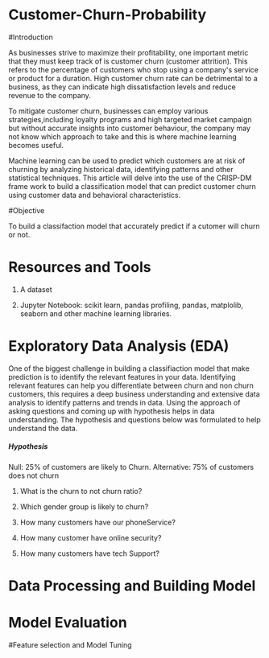 # Customer-Churn-Probability

#Introduction

As businesses strive to maximize their profitability, one important metric that they must keep track of is customer churn (customer attrition). This refers to the percentage of customers who stop using a company's service or product for a duration. High customer churn rate can be detrimental to a business, as they can indicate high dissatisfaction levels and reduce revenue to the company.

To mitigate customer churn, businesses can employ various strategies,including loyalty programs and high targeted market campaign but without accurate insights into customer behaviour, the company may not know which approach to take and this is where machine learning becomes useful. 

Machine learning can be used to predict which customers are at risk of churning by analyzing historical data, identifying patterns and other statistical techniques. This article will delve into the use of the CRISP-DM frame work to build a classification model that can predict customer churn using customer data and behavioral characteristics. 

#Objective

To build a classifaction model that accurately predict if a cutomer will churn or not.

# Resources and Tools

1. A dataset  

2. Jupyter Notebook: scikit learn, pandas profiling, pandas, matplolib, seaborn and other machine learning libraries.

# Exploratory Data Analysis (EDA)

One of the biggest challenge in building a classifiaction model that make prediction is to identify the relevant features in your data. Identifying relevant features can help you differentiate between churn and non churn customers, this requires a deep business understanding and extensive data analysis to identify patterns and trends in data. Using the approach of asking questions and coming up with hypothesis helps in data understanding. The hypothesis and questions below was formulated to help understand the data.

##### Hypothesis

Null: 25% of customers are likely to Churn.
Alternative: 75% of customers does not churn

1. What is the churn to not churn ratio?

2. Which gender group is likely to churn?

3. How many customers have our phoneService?

4. How many customer have online security?

5. How many customers have tech Support?

# Data Processing and Building Model

# Model Evaluation

#Feature selection and Model Tuning
